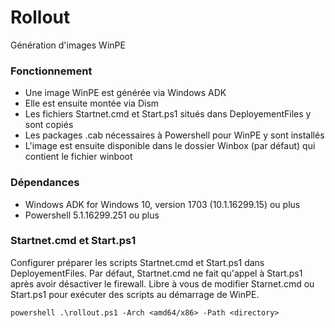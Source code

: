 # Rollout

Génération d'images WinPE

### Fonctionnement

* Une image WinPE est générée via Windows ADK
* Elle est ensuite montée via Dism
* Les fichiers Startnet.cmd et Start.ps1 situés dans DeployementFiles y sont copiés
* Les packages .cab  nécessaires à Powershell pour WinPE y sont installés
* L'image est ensuite disponible dans le dossier Winbox (par défaut) qui contient le fichier winboot 

### Dépendances 

* Windows ADK for Windows 10, version 1703 (10.1.16299.15) ou plus 
* Powershell 5.1.16299.251 ou plus

### Startnet.cmd et Start.ps1

Configurer préparer les scripts Startnet.cmd et Start.ps1 dans DeployementFiles.
Par défaut, Startnet.cmd ne fait qu'appel à Start.ps1 après avoir désactiver le firewall.
Libre à vous de modifier Starnet.cmd ou Start.ps1 pour exécuter des scripts au démarrage de WinPE.

```
powershell .\rollout.ps1 -Arch <amd64/x86> -Path <directory>
```

